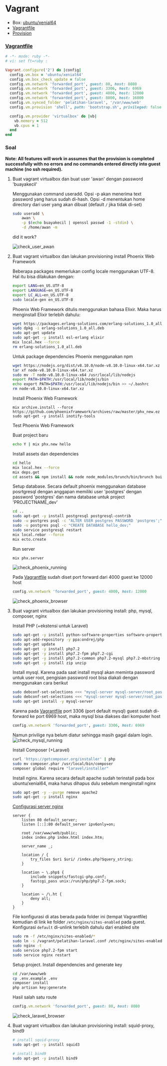 # Vagrant

- Box: [ubuntu/xenial64](https://app.vagrantup.com/ubuntu/boxes/xenial64)
- [Vagrantfile](#vagrantfile)
- [Provision](bootstrap.sh)



### [Vagrantfile](Vagrantfile)
```ruby
# -*- mode: ruby -*-
# vi: set ft=ruby :

Vagrant.configure('2') do |config|
  config.vm.box = 'ubuntu/xenial64'
  config.vm.box_check_update = false
  config.vm.network 'forwarded_port', guest: 80, host: 8080
  config.vm.network 'forwarded_port', guest: 3306, host: 6969
  config.vm.network 'forwarded_port', guest: 4000, host: 12000
  config.vm.network 'forwarded_port', guest: 8000, host: 16000
  config.vm.synced_folder 'pelatihan-laravel', '/var/www/web'
  config.vm.provision 'shell', path: 'bootstrap.sh', privileged: false

  config.vm.provider 'virtualbox' do |vb|
    vb.memory = 512
    vb.cpus = 1
  end
end
```

### Soal

**Note: All features will work in assumes that the provision is completed successfully with no errors and no commands entered directly into guest machine (no ssh required).**

1. Buat vagrant virtualbox dan buat user 'awan' dengan password 'buayakecil'

    Menggunakan command useradd. Opsi -p akan menerima text password yang harus sudah di-hash. Opsi -d menentukan home directory dari user yang akan dibuat (default `/` jika tidak di-set)

    ```sh
    sudo useradd \
        awan \
        -p $(echo buayakecil | openssl passwd -1 -stdin) \
        -d /home/awan -m
    ```
    
    did it work?

    ![check_user_awan](assets/check_user_awan.png)

2. Buat vagrant virtualbox dan lakukan provisioning install Phoenix Web Framework

    Beberapa packages memerlukan config locale menggunakan UTF-8. Hal itu bisa dilakukan dengan:

    ```sh
    export LANG=en_US.UTF-8
    export LANGUAGE=en_US.UTF-8
    export LC_ALL=en_US.UTF-8
    sudo locale-gen en_US.UTF-8
    ```
    
    Phoenix Web Framework ditulis menggunakan bahasa Elixir. Maka harus menginstall Elixir terlebih dahulu:

    ```sh
    wget https://packages.erlang-solutions.com/erlang-solutions_1.0_all.deb
    sudo dpkg -i erlang-solutions_1.0_all.deb
    sudo apt-get update
    sudo apt-get -y install esl-erlang elixir
    mix local.hex --force
    rm erlang-solutions_1.0_all.deb
    ```

    Untuk package dependencies Phoenix menggunakan npm
    ```sh
    wget https://nodejs.org/dist/v8.10.0/node-v8.10.0-linux-x64.tar.xz
    tar xf node-v8.10.0-linux-x64.tar.xz
    sudo mv -T node-v8.10.0-linux-x64 /usr/local/lib/nodejs
    export PATH=$PATH:/usr/local/lib/nodejs/bin
    echo export PATH=$PATH:/usr/local/lib/nodejs/bin >> ~/.bashrc
    rm node-v8.10.0-linux-x64.tar.xz
    ```

    Install Phoenix Web Framework
    ```
    mix archive.install --force https://github.com/phoenixframework/archives/raw/master/phx_new.ez
    sudo apt-get -y install inotify-tools
    ```

    Test Phoenix Web Framework
    
    Buat project baru
    ```sh
    echo Y | mix phx.new hello
    ```

    Install assets dan dependencies
    ```sh
    cd hello
    mix local.hex --force
    mix deps.get
    cd assets && npm install && node node_modules/brunch/bin/brunch build
    ```

    Setup database. Secara default phoenix menggunakan database posrtgresql dengan anggapan memiliki user 'postgres' dengan password 'postgres' dan nama database untuk project 'PROJECTNAME_dev'
    ```sh
    cd ..
    sudo apt-get -y install postgresql postgresql-contrib
    sudo -u postgres psql -c "ALTER USER postgres PASSWORD 'postgres';"
    sudo -u postgres psql -c "CREATE DATABASE hello_dev;"
    sudo service postgresql restart
    mix local.rebar --force
    mix ecto.create
    ```

    Run server
    ```sh
    mix phx.server
    ```
    ![check_phoenix_running](assets/check_phoenix_running.png)

    Pada [Vagrantfile](#vagrantfile) sudah diset port forward dari 4000 guest ke 12000 host
    ```ruby
    config.vm.network 'forwarded_port', guest: 4000, host: 12000
    ```
    ![check_phoenix_browser](assets/check_phoenix_browser.png)

3. Buat vagrant virtualbox dan lakukan provisioning install: php, mysql, composer, nginx

    Install PHP (+ekstensi untuk Laravel)
    ```sh
    sudo apt-get -y install python-software-properties software-properties-common
    sudo apt-add-repository -y ppa:ondrej/php
    sudo apt-get update
    sudo apt-get -y install php7.2
    sudo apt-get -y install php7.2-fpm php7.2-cgi
    sudo apt-get -y install php7.2-common php7.2-mysql php7.2-mbstring php7.2-xml
    sudo apt-get -y install zip unzip
    ```

    Install mysql. Karena pada saat install mysql akan meminta password untuk user root, pengisian password root bisa diakali dengan menggunakan cara berikut
    ```sh
    sudo debconf-set-selections <<< "mysql-server mysql-server/root_password password root"
    sudo debconf-set-selections <<< "mysql-server mysql-server/root_password_again password root"
    sudo apt-get install -y mysql-server
    ```

    Karena pada [Vagrantfile](#vagrantfile) port 3306 (port default mysql) guest sudah di-forward ke port 6969 host, maka mysql bisa diakses dari komputer host
    ```ruby
    config.vm.network 'forwarded_port', guest: 3306, host: 6969
    ```
    Namun privilige nya belum diatur sehingga masih gagal dalam login.
    ![check_mysql_running](assets/check_mysql_forwarded.png)

    Install Composer (+Laravel)
    ```sh
    curl 'https://getcomposer.org/installer' | php
    sudo mv composer.phar /usr/local/bin/composer
    composer global require "laravel/installer"
    ```

    Install nginx. Karena secara default apache sudah terinstall pada box ubuntu/xenial64, maka harus dihapus dulu sebelum menginstall nginx
    ```sh
    sudo apt-get -y --purge remove apache2
    sudo apt-get -y install nginx
    ```

    [Configurasi server nginx](pelatihan-laravel.conf)
    ```
    server {
        listen 80 default_server;
        listen [::]:80 default_server ipv6only=on;
        
        root /var/www/web/public;
        index index.php index.html index.htm;

        server_name _;

        location / {
            try_files $uri $uri/ /index.php?$query_string;
        }
        
        location ~ \.php$ {
            include snippets/fastcgi-php.conf;
            fastcgi_pass unix:/run/php/php7.2-fpm.sock;
        }

        location ~ /\.ht {
            deny all;
        }
    }
    ```

    File konfigurasi di atas berada pada folder ini (tempat Vagrantfile) kemudian di link ke folder `/etc/nginx/sites-enabled` pada guest. Konfigurasi `default` di-unlink terlebih dahulu dari enabled site
    ```sh
    sudo rm -f /etc/nginx/sites-enabled/*
    sudo ln -s /vagrant/pelatihan-laravel.conf /etc/nginx/sites-enabled
    sudo nginx -t
    sudo service php7.2-fpm start
    sudo service nginx restart
    ```

    Setup project. Install dependencies and generate key
    ```sh
    cd /var/www/web
    cp .env.example .env
    composer install
    php artisan key:generate
    ```

    Hasil salah satu route
    ```ruby
    config.vm.network 'forwarded_port', guest: 80, host: 8080
    ```
    ![check_laravel_browser](assets/check_laravel_browser.png)

4. Buat vagrant virtualbox dan lakukan provisioning install: squid-proxy, bind9

    ```sh
    # install squid-proxy
    sudo apt-get -y install squid3

    # install bind9
    sudo apt-get -y install bind9
    ```
